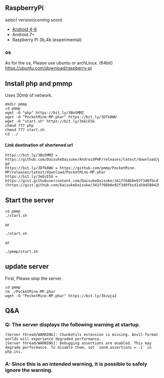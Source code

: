 ## RaspberryPi
select version(coming soon)
- [Android 4-6](https://github.com/DaisukeDaisuke/AndroidPHP/blob/master/README.md)  
- Android 7+
- Raspberry Pi 3b,4b (experimental)
### os
As for the os, Please use ubuntu or archLinux. (64bit)   
https://ubuntu.com/download/raspberry-pi    
  
## Install php and pmmp
Uses 30mb of network.
```
mkdir pmmp
cd pmmp
wget -O "php" https://bit.ly/3BoSMMZ
wget -O "PocketMine-MP.phar" https://bit.ly/3Dfk8WU
wget -O "start.sh" https://bit.ly/3eEcESG
chmod 777 php
chmod 777 start.sh
cd ../
```
#### Link destination of shortened url
```
https://bit.ly/3BoSMMZ = https://github.com/DaisukeDaisuke/AndroidPHP/releases/latest/download/php-gd
https://bit.ly/3Dfk8WU = https://github.com/pmmp/PocketMine-MP/releases/latest/download/PocketMine-MP.phar
https://bit.ly/3eEcESG = https://gist.githubusercontent.com/DaisukeDaisuke/341ff68b0e92f3d0fbcd1a59d58042b8/raw/7edfe57ea0122a2c12f8a3cdb4ead8263eb38c0e/start.sh
(https://gist.github.com/DaisukeDaisuke/341ff68b0e92f3d0fbcd1a59d58042b8)
```
## Start the server
```
cd pmmp
./start.sh
```
or
```
./start.sh
```
or
```
./pmmp/start.sh
```

## update server
First, Please stop the server.
```
cd pmmp
rm ./PocketMine-MP.phar
wget -O "PocketMine-MP.phar" https://bit.ly/3kzwja2
```

## Q&A
### Q: The server displays the following warning at startup.
```
[Server thread/WARNING]: ChunkUtils extension is missing. Anvil-format worlds will experience degraded performance.
[Server thread/WARNING]: Debugging assertions are enabled. This may degrade performance. To disable them, set `zend.assertions = -1` in php.ini.
```
### A: Since this is an intended warning, it is possible to safely ignore the warning.
